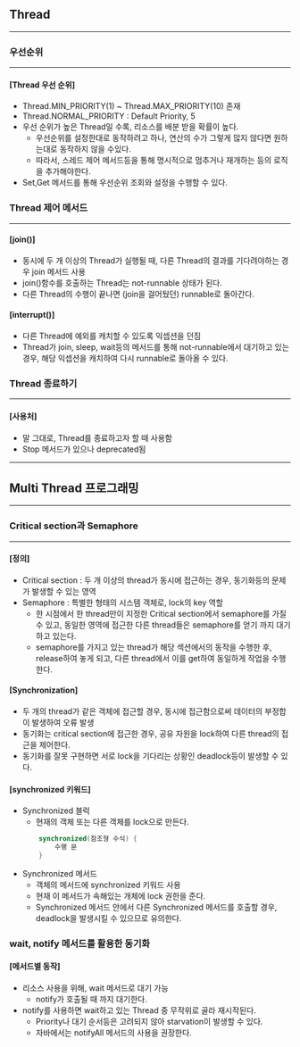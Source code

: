 ## Thread

---

### 우선순위

---

#### [Thread 우선 순위]

- Thread.MIN_PRIORITY(1) ~ Thread.MAX_PRIORITY(10) 존재
- Thread.NORMAL_PRIORITY : Default Priority, 5
- 우선 순위가 높은 Thread일 수록, 리소스를 배분 받을 확률이 높다.
    - 우선순위를 설정한대로 동작하려고 하나, 연산의 수가 그렇게 많지 않다면 원하는대로 동작하지 않을 수있다.
    - 따라서, 스레드 제어 메서드등을 통해 명시적으로 멈추거나 재개하는 등의 로직을 추가해야한다.
- Set,Get 메서드를 통해 우선순위 조회와 설정을 수행할 수 있다.

### Thread 제어 메서드

---

#### [join()]

- 동시에 두 개 이상의 Thread가 실행될 때, 다른 Thread의 결과를 기다려야하는 경우 join 메서드 사용
- join()함수를 호출하는 Thread는 not-runnable 상태가 된다.
- 다른 Thread의 수행이 끝나면 (join을 걸어뒀던) runnable로 돌아간다.

#### [interrupt()]

- 다른 Thread에 예외를 캐치할 수 있도록 익셉션을 던짐
- Thread가 join, sleep, wait등의 메서드를 통해 not-runnable에서 대기하고 있는 경우, 해당 익셉션을 캐치하여 다시 runnable로 돌아올 수 있다.

### Thread 종료하기

---

#### [사용처]

- 말 그대로, Thread를 종료하고자 할 때 사용함
- Stop 메서드가 있으나 deprecated됨

---

## Multi Thread 프로그래밍

---

### Critical section과 Semaphore

---

#### [정의]

- Critical section : 두 개 이상의 thread가 동시에 접근하는 경우, 동기화등의 문제가 발생할 수 있는 영역
- Semaphore : 특별한 형태의 시스템 객체로, lock의 key 역할
    - 한 시점에서 한 thread만이 지정한 Critical section에서 semaphore를 가질 수 있고, 동일한 영역에 접근한 다른 thread들은 semaphore를 얻기 까지 대기하고 있는다.
    - semaphore를 가지고 있는 thread가 해당 섹션에서의 동작을 수행한 후, release하여 놓게 되고, 다른 thread에서 이를 get하여 동일하게 작업을 수행한다.

#### [Synchronization]

- 두 개의 thread가 같은 객체에 접근할 경우, 동시에 접근함으로써 데이터의 부정합이 발생하여 오류 발생
- 동기화는 critical section에 접근한 경우, 공유 자원을 lock하여 다른 thread의 접근을 제어한다.
- 동기화를 잘못 구현하면 서로 lock을 기다리는 상황인 deadlock등이 발생할 수 있다.

#### [synchronized 키워드]

- Synchronized 블럭
    - 현재의 객체 또는 다른 객체를 lock으로 만든다.
    ```java
        synchronized(참조형 수식) {
            수행 문
        } 
    ```
- Synchronized 메서드
    - 객체의 메서드에 synchronized 키워드 사용
    - 현재 이 메서드가 속해있는 개체에 lock 권한을 준다.
    - Synchronized 메서드 안에서 다른 Synchronized 메서드를 호출할 경우, deadlock을 발생시킬 수 있으므로 유의한다.

### wait, notify 메서드를 활용한 동기화

#### [메서드별 동작]

- 리소스 사용을 위해, wait 메서드로 대기 가능
    - notify가 호출될 때 까지 대기한다.
- notify를 사용하면 wait하고 있는 Thread 중 무작위로 골라 재시작된다.
    - Priority나 대기 순서등은 고려되지 않아 starvation이 발생할 수 있다.
    - 자바에서는 notifyAll 메서드의 사용을 권장한다.
  
